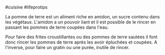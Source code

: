 #cuisine #lifeprotips 

La pomme de terre est un aliment riche en amidon, un sucre contenu dans les végétaux. L'amidon a un pouvoir liant et il est possible de le rincer en passant les pommes de terre coupées dans l'eau.

Pour faire des frites croustillantes ou des pommes de terre sautées il font donc rincer les pommes de terre après les avoir épluchées et coupées. A l'inverse, pour faire un gratin ou une purée, inutile de rincer.